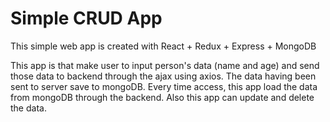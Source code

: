 # Simple CRUD App
This simple web app is created with React + Redux + Express + MongoDB

This app is that make user to input person's data (name and age) and send those data to backend through the ajax using axios. The data having been sent to server save to mongoDB. Every time access, this app load the data from mongoDB through the backend. Also this app can update and delete the data.
